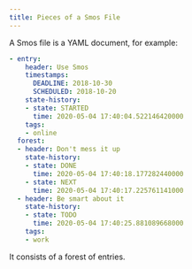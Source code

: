 ```yaml
---
title: Pieces of a Smos File
---
```


A Smos file is a YAML document, for example:

``` yaml
- entry:
    header: Use Smos
    timestamps:
      DEADLINE: 2018-10-30
      SCHEDULED: 2018-10-20
    state-history:
    - state: STARTED
      time: 2020-05-04 17:40:04.522146420000
    tags:
    - online
  forest:
  - header: Don't mess it up
    state-history:
    - state: DONE
      time: 2020-05-04 17:40:18.177282440000
    - state: NEXT
      time: 2020-05-04 17:40:17.225761141000
  - header: Be smart about it
    state-history:
    - state: TODO
      time: 2020-05-04 17:40:25.881089668000
    tags:
    - work
```

It consists of a forest of entries.
